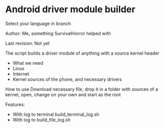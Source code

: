 # Android driver module builder

Select your language in branch

Author: Me, something SurvivalHorror helped with

Last revision: Not yet


The script builds a driver module of anything with a source kernel header



+ What we need
+ Linux
+ Internet
+ Kernel sources of the phone, and necessary drivers

How to use Download necessary file, drop it in a folder with sources of a kernel, open, change on your own and start as the root

Features:

+ With log to terminal build_terminal_log.sh
+ With log to build_file_log.sh
